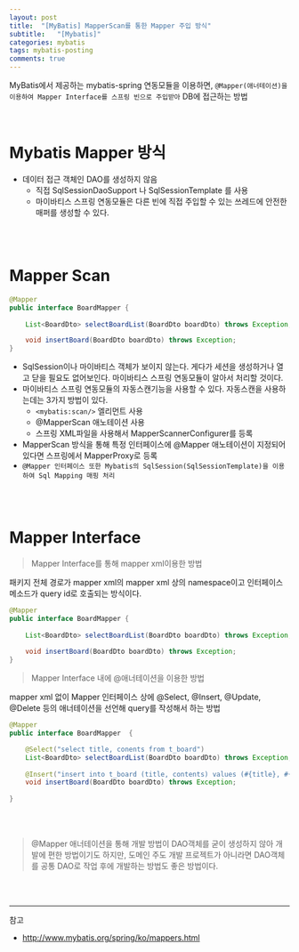 ```yaml
---
layout: post
title:  "[MyBatis] MapperScan를 통한 Mapper 주입 방식"
subtitle:   "[Mybatis]"
categories: mybatis
tags: mybatis-posting
comments: true
---
```


MyBatis에서 제공하는 mybatis-spring 연동모듈을 이용하면, `@Mapper(애너테이션)을 이용하여 Mapper Interface를 스프링 빈으로 주입받아` DB에 접근하는 방법

<br>


# Mybatis Mapper 방식

- 데이터 접근 객체인 DAO를 생성하지 않음
    +  직접 SqlSessionDaoSupport 나 SqlSessionTemplate 를 사용
    + 마이바티스 스프링 연동모듈은 다른 빈에 직접 주입할 수 있는 쓰레드에 안전한 매퍼를 생성할 수 있다.

<br><br>


# Mapper Scan

```java
@Mapper
public interface BoardMapper {
	
	List<BoardDto> selectBoardList(BoardDto boardDto) throws Exception;

	void insertBoard(BoardDto boardDto) throws Exception;
}
```

- SqlSession이나 마이바티스 객체가 보이지 않는다. 게다가 세션을 생성하거나 열고 닫을 필요도 없어보인다. 마이바티스 스프링 연동모듈이 알아서 처리할 것이다.
- 마이바티스 스프링 연동모듈의 자동스캔기능을 사용할 수 있다. 
자동스캔을 사용하는데는 3가지 방법이 있다. 
    + ```<mybatis:scan/>``` 엘리먼트 사용
    + @MapperScan 애노테이션 사용
    + 스프링 XML파일을 사용해서 MapperScannerConfigurer를 등록
- MapperScan 방식을 통해 특정 인터페이스에 @Mapper 애노테이션이 지정되어 있다면 스프링에서 MapperProxy로 등록
- `@Mapper 인터페이스 또한 Mybatis의 SqlSession(SqlSessionTemplate)을 이용하여 Sql Mapping 매핑 처리`

<br><br>


# Mapper Interface

> Mapper Interface를 통해 mapper xml이용한 방법

패키지 전체 경로가 mapper xml의 mapper xml 상의 namespace이고 인터페이스 메소드가 query id로 호출되는 방식이다.

```java
@Mapper
public interface BoardMapper {
	
	List<BoardDto> selectBoardList(BoardDto boardDto) throws Exception;
	
	void insertBoard(BoardDto boardDto) throws Exception;
}
```

> Mapper Interface 내에 @애너테이션을 이용한 방법

mapper xml 없이 Mapper 인터페이스 상에 @Select, @Insert, @Update, @Delete 등의 애너테이션을 선언해 query를 작성해서 하는 방법

```java
@Mapper
public interface BoardMapper  {

    @Select("select title, conents from t_board")
    List<BoardDto> selectBoardList(BoardDto boardDto) throws Exception;
	
    @Insert("insert into t_board (title, contents) values (#{title}, #{conents})")
	void insertBoard(BoardDto boardDto) throws Exception;
 
}
```

<br><br>

> @Mapper 애너테이션을 통해 개발 방법이 DAO객체를 굳이 생성하지 않아 개발에 편한 방법이기도 하지만, 도메인 주도 개발 프로젝트가 아니라면 DAO객체를 공통 DAO로 작업 후에 개발하는 방법도 좋은 방법이다.


<br><br>

---
참고
- http://www.mybatis.org/spring/ko/mappers.html
